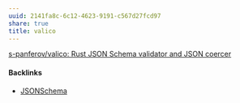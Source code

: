 ```yaml
---
uuid: 2141fa8c-6c12-4623-9191-c567d27fcd97
share: true
title: valico
---
```

[s-panferov/valico: Rust JSON Schema validator and JSON coercer](https://github.com/s-panferov/valico/tree/master)

#### Backlinks

* [JSONSchema](/ae47732c-10e8-4d3b-b365-9c3902febdfa)